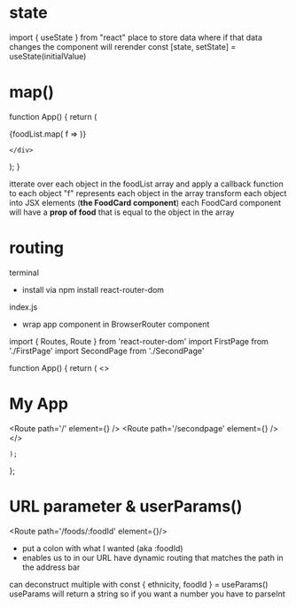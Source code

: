 # state
import { useState } from "react"
place to store data where if that data changes the component will rerender
const [state, setState] = useState(initialValue)


# map()

function App() {
  return (
    <div>
      {foodList.map( f => <FoodCard food = {f} />)}
      
    </div>
  );
}

itterate over each object in the foodList array and apply a callback function to each object
"f" represents each object in the array
transform each object into JSX elements (**the FoodCard component**)
each FoodCard component will have a **prop of food** that is equal to the object in the array


# routing
terminal
- install via npm install react-router-dom

index.js
- wrap app component in BrowserRouter component

import { Routes, Route } from 'react-router-dom'
import FirstPage from './FirstPage'
import SecondPage from './SecondPage'

function App() {
    return (
        <>
        <h1>My App </h1>
        <Routes>
            <Route path='/' element={<FirstPage/>} />
            <Route path='/secondpage' element={<SecondPage/>} />
        </Routes>
        </>

    );
};

# URL parameter & userParams()

 <Route path='/foods/:foodId' element={<FoodPage foodsList={foodsList} />}/>
 - put a colon with what I wanted (aka :foodId)
 - enables us to in our URL have dynamic routing that matches the path in the address bar

 can deconstruct multiple with const { ethnicity, foodId } = useParams()
 useParams will return a string so if you want a number you have to parseInt
